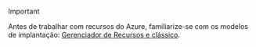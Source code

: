 > [!IMPORTANT]
> Antes de trabalhar com recursos do Azure, familiarize-se com os modelos de implantação: [Gerenciador de Recursos e clássico](../articles/resource-manager-deployment-model.md).


<!--HONumber=Nov16_HO2-->


